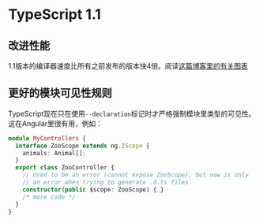 # TypeScript 1.1

## 改进性能

1.1版本的编译器速度比所有之前发布的版本快4倍。阅读[这篇博客里的有关图表](http://blogs.msdn.com/b/typescript/archive/2014/10/06/announcing-typescript-1-1-ctp.aspx)

## 更好的模块可见性规则

TypeScript现在只在使用`--declaration`标记时才严格强制模块里类型的可见性。这在Angular里很有用，例如：

```typescript
module MyControllers {
  interface ZooScope extends ng.IScope {
    animals: Animal[];
  }
  export class ZooController {
    // Used to be an error (cannot expose ZooScope), but now is only
    // an error when trying to generate .d.ts files
    constructor(public $scope: ZooScope) { }
    /* more code */
  }
}
```

